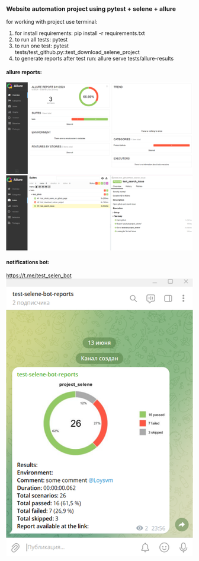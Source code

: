 ### Website automation project using pytest + selene + allure

for working with project use terminal:
1. for install requirements: pip install -r requirements.txt
2. to run all tests: pytest
3. to run one test: pytest tests/test_github.py::test_download_selene_project
4. to generate reports after test run: allure serve tests/allure-results

#### allure reports:
![img_1.png](resources/images/img_1.png)
![img.png](resources/images/img.png)

#### notifications bot:
https://t.me/test_selen_bot
![img_2.png](resources/images/img_2.png)